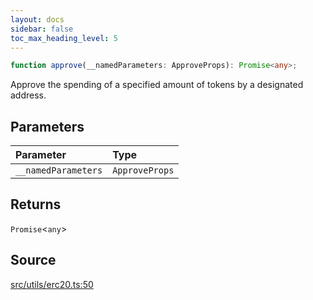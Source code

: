 ```yaml
---
layout: docs
sidebar: false
toc_max_heading_level: 5
---
```


```ts
function approve(__namedParameters: ApproveProps): Promise<any>;
```

Approve the spending of a specified amount of tokens by a designated address.

## Parameters

| Parameter           | Type           |
| :------------------ | :------------- |
| `__namedParameters` | `ApproveProps` |

## Returns

`Promise`\<`any`\>

## Source

[src/utils/erc20.ts:50](https://github.com/OffchainLabs/arbitrum-orbit-sdk/blob/9d5595a042e42f7d6b9af10a84816c98ea30f330/src/utils/erc20.ts#L50)
